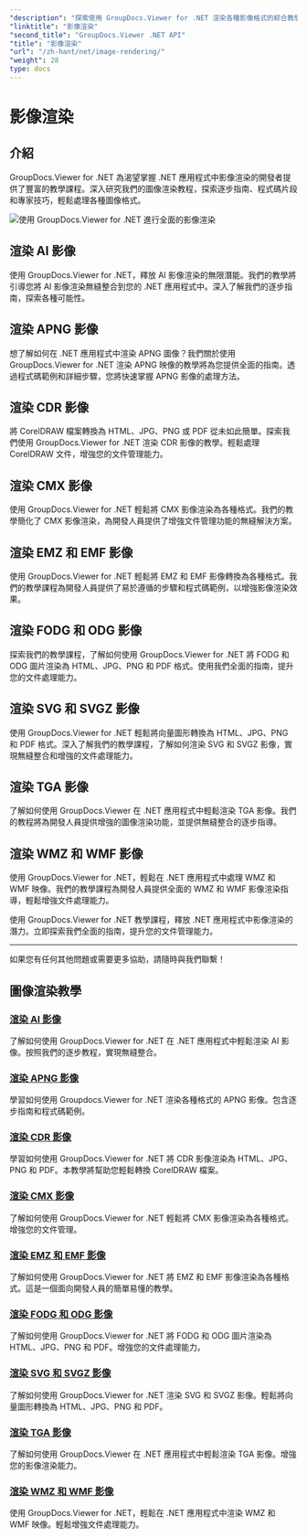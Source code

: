 ```yaml
---
"description": "探索使用 GroupDocs.Viewer for .NET 渲染各種影像格式的綜合教學。從 AI 到 WMF，學習無縫整合和程式碼範例。"
"linktitle": "影像渲染"
"second_title": "GroupDocs.Viewer .NET API"
"title": "影像渲染"
"url": "/zh-hant/net/image-rendering/"
"weight": 28
type: docs
---
```

# 影像渲染


## 介紹

GroupDocs.Viewer for .NET 為渴望掌握 .NET 應用程式中影像渲染的開發者提供了豐富的教學課程。深入研究我們的圖像渲染教程，探索逐步指南、程式碼片段和專家技巧，輕鬆處理各種圖像格式。

![使用 GroupDocs.Viewer for .NET 進行全面的影像渲染](/viewer/image-rendering/image.png)

## 渲染 AI 影像
使用 GroupDocs.Viewer for .NET，釋放 AI 影像渲染的無限潛能。我們的教學將引導您將 AI 影像渲染無縫整合到您的 .NET 應用程式中。深入了解我們的逐步指南，探索各種可能性。

## 渲染 APNG 影像
想了解如何在 .NET 應用程式中渲染 APNG 圖像？我們關於使用 GroupDocs.Viewer for .NET 渲染 APNG 映像的教學將為您提供全面的指南。透過程式碼範例和詳細步驟，您將快速掌握 APNG 影像的處理方法。

## 渲染 CDR 影像
將 CorelDRAW 檔案轉換為 HTML、JPG、PNG 或 PDF 從未如此簡單。探索我們使用 GroupDocs.Viewer for .NET 渲染 CDR 影像的教學。輕鬆處理 CorelDRAW 文件，增強您的文件管理能力。

## 渲染 CMX 影像
使用 GroupDocs.Viewer for .NET 輕鬆將 CMX 影像渲染為各種格式。我們的教學簡化了 CMX 影像渲染，為開發人員提供了增強文件管理功能的無縫解決方案。

## 渲染 EMZ 和 EMF 影像
使用 GroupDocs.Viewer for .NET 輕鬆將 EMZ 和 EMF 影像轉換為各種格式。我們的教學課程為開發人員提供了易於遵循的步驟和程式碼範例，以增強影像渲染效果。

## 渲染 FODG 和 ODG 影像
探索我們的教學課程，了解如何使用 GroupDocs.Viewer for .NET 將 FODG 和 ODG 圖片渲染為 HTML、JPG、PNG 和 PDF 格式。使用我們全面的指南，提升您的文件處理能力。

## 渲染 SVG 和 SVGZ 影像
使用 GroupDocs.Viewer for .NET 輕鬆將向量圖形轉換為 HTML、JPG、PNG 和 PDF 格式。深入了解我們的教學課程，了解如何渲染 SVG 和 SVGZ 影像，實現無縫整合和增強的文件處理能力。

## 渲染 TGA 影像
了解如何使用 GroupDocs.Viewer 在 .NET 應用程式中輕鬆渲染 TGA 影像。我們的教程將為開發人員提供增強的圖像渲染功能，並提供無縫整合的逐步指導。

## 渲染 WMZ 和 WMF 影像
使用 GroupDocs.Viewer for .NET，輕鬆在 .NET 應用程式中處理 WMZ 和 WMF 映像。我們的教學課程為開發人員提供全面的 WMZ 和 WMF 影像渲染指導，輕鬆增強文件處理能力。

使用 GroupDocs.Viewer for .NET 教學課程，釋放 .NET 應用程式中影像渲染的潛力。立即探索我們全面的指南，提升您的文件管理能力。

---

如果您有任何其他問題或需要更多協助，請隨時與我們聯繫！
## 圖像渲染教學
### [渲染 AI 影像](./render-ai-images/)
了解如何使用 GroupDocs.Viewer for .NET 在 .NET 應用程式中輕鬆渲染 AI 影像。按照我們的逐步教程，實現無縫整合。
### [渲染 APNG 影像](./render-apng-images/)
學習如何使用 Groupdocs.Viewer for .NET 渲染各種格式的 APNG 影像。包含逐步指南和程式碼範例。
### [渲染 CDR 影像](./render-cdr-images/)
學習如何使用 GroupDocs.Viewer for .NET 將 CDR 影像渲染為 HTML、JPG、PNG 和 PDF。本教學將幫助您輕鬆轉換 CorelDRAW 檔案。
### [渲染 CMX 影像](./render-cmx-images/)
了解如何使用 GroupDocs.Viewer for .NET 輕鬆將 CMX 影像渲染為各種格式。增強您的文件管理。
### [渲染 EMZ 和 EMF 影像](./render-emz-emf-images/)
了解如何使用 GroupDocs.Viewer for .NET 將 EMZ 和 EMF 影像渲染為各種格式。這是一個面向開發人員的簡單易懂的教學。
### [渲染 FODG 和 ODG 影像](./render-fodg-odg-images/)
了解如何使用 GroupDocs.Viewer for .NET 將 FODG 和 ODG 圖片渲染為 HTML、JPG、PNG 和 PDF。增強您的文件處理能力。
### [渲染 SVG 和 SVGZ 影像](./render-svg-svgz-images/)
了解如何使用 GroupDocs.Viewer for .NET 渲染 SVG 和 SVGZ 影像。輕鬆將向量圖形轉換為 HTML、JPG、PNG 和 PDF。
### [渲染 TGA 影像](./render-tga-images/)
了解如何使用 GroupDocs.Viewer 在 .NET 應用程式中輕鬆渲染 TGA 影像。增強您的影像渲染能力。
### [渲染 WMZ 和 WMF 影像](./render-wmz-wmf-images/)
使用 GroupDocs.Viewer for .NET，輕鬆在 .NET 應用程式中渲染 WMZ 和 WMF 映像。輕鬆增強文件處理能力。